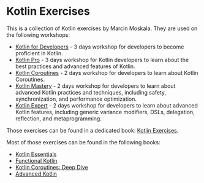 # Kotlin Exercises

This is a collection of Kotlin exercises by Marcin Moskala. They are used on the following workshops:
 - [Kotlin for Developers](https://kt.academy/workshop/developers) - 3 days workshop for developers to become proficient in Kotlin.
 - [Kotlin Pro](https://kt.academy/workshop/pro) - 3 days workshop for Kotlin developers to learn about the best practices and advanced features of Kotlin.
 - [Kotlin Coroutines](https://kt.academy/workshop/coroutines) - 2 days workshop for developers to learn about Kotlin Coroutines.
 - [Kotlin Mastery](https://kt.academy/workshop/mastery) - 2 days workshop for developers to learn about advanced Kotlin practices and techniques, including safety, synchronization, and performance optimization.
 - [Kotlin Expert](https://kt.academy/workshop/expert) - 2 days workshop for developers to learn about advanced Kotlin features, including generic variance modifiers, DSLs, delegation, reflection, and metaprogramming.

Those exercises can be found in a dedicated book: [Kotlin Exercises](https://leanpub.com/kotlin_exercises).

Most of those exercises can be found in the following books:
 - [Kotlin Essentials](https://leanpub.com/kotlin_developers)
 - [Functional Kotlin](https://leanpub.com/kotlin_functional)
 - [Kotlin Coroutines: Deep Dive](https://leanpub.com/coroutines)
 - [Advanced Kotlin](https://leanpub.com/advanced_kotlin)
